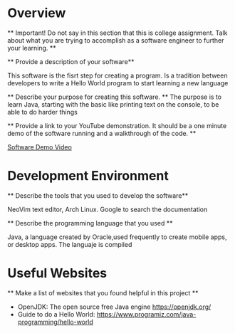 # Overview

** Important!  Do not say in this section that this is college assignment.  Talk about what you are trying to accomplish as a software engineer to further your learning. **

** Provide a description of your software**

This software is the fisrt step for creating a program. Is a tradition between developers to write a Hello World program to start learning a new language

** Describe your purpose for creating this software. **
The purpose is to learn Java, starting with the basic like printing text on the console, to be able to do harder things

** Provide a link to your YouTube demonstration.  It should be a one minute demo of the software running and a walkthrough of the code. **

[Software Demo Video](http://youtube.link.goes.here)

# Development Environment

** Describe the tools that you used to develop the software** 

NeoVim text editor, Arch Linux. Google to search the documentation

** Describe the programming language that you used **

Java, a language created by Oracle,used frequently to create mobile apps, or desktop apps. The languaje is compiled

# Useful Websites

** Make a list of websites that you found helpful in this project ** 
* OpenJDK: The open source free Java engine https://openjdk.org/
* Guide to do a Hello World: https://www.programiz.com/java-programming/hello-world

